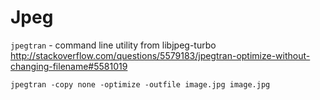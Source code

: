 <!-- -*- coding: utf-8; -*- -->

Jpeg
====

`jpegtran` - command line utility from libjpeg-turbo
<http://stackoverflow.com/questions/5579183/jpegtran-optimize-without-changing-filename#5581019>

    jpegtran -copy none -optimize -outfile image.jpg image.jpg

